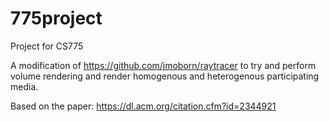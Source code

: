 # 775project
Project for CS775

A modification of https://github.com/jmoborn/raytracer to try and perform volume rendering and render homogenous and heterogenous participating media.

Based on the paper: https://dl.acm.org/citation.cfm?id=2344921
